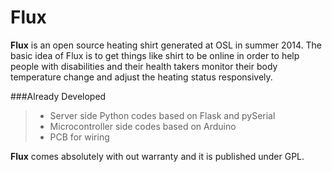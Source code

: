 Flux
====
**Flux** is an open source heating shirt generated at OSL in summer 2014. The basic idea of Flux is to get things like shirt to be online in order to help people with disabilities and their health takers monitor their body temperature change and adjust the heating status responsively. 

###Already Developed

> - Server side Python codes based on Flask and pySerial
> - Microcontroller side codes based on Arduino
> - PCB for wiring

**Flux** comes absolutely with out warranty and it is published under GPL.
